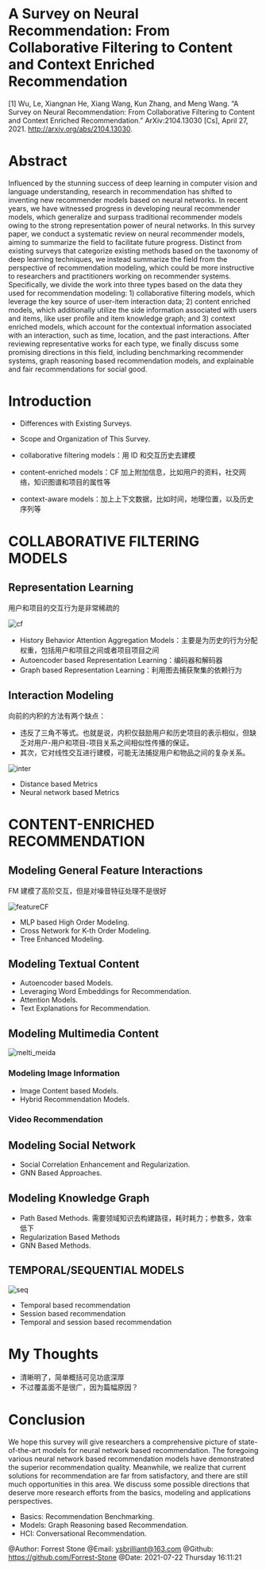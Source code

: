 # A Survey on Neural Recommendation: From Collaborative Filtering to Content and Context Enriched Recommendation

[1] Wu, Le, Xiangnan He, Xiang Wang, Kun Zhang, and Meng Wang. “A Survey on Neural Recommendation: From Collaborative Filtering to Content and Context Enriched Recommendation.” ArXiv:2104.13030 [Cs], April 27, 2021. http://arxiv.org/abs/2104.13030.


# Abstract

Influenced by the stunning success of deep learning in computer vision and language understanding, research in recommendation has shifted to inventing new recommender models based on neural networks. In recent years, we have witnessed progress in developing neural recommender models, which generalize and surpass traditional recommender models owing to the strong representation power of neural networks. In this survey paper, we conduct a systematic review on neural recommender models, aiming to summarize the field to facilitate future progress. Distinct from existing surveys that categorize existing methods based on the taxonomy of deep learning techniques, we instead summarize the field from the perspective of recommendation modeling, which could be more instructive to researchers and practitioners working on recommender systems. Specifically, we divide the work into three types based on the data they used for recommendation modeling: 1) collaborative filtering models, which leverage the key source of user-item interaction data; 2) content enriched models, which additionally utilize the side information associated with users and items, like user profile and item knowledge graph; and 3) context enriched models, which account for the contextual information associated with an interaction, such as time, location, and the past interactions. After reviewing representative works for each type, we finally discuss some promising directions in this field, including benchmarking recommender systems, graph reasoning based recommendation models, and explainable and fair recommendations for social good.

# Introduction

- Differences with Existing Surveys.
- Scope and Organization of This Survey.

- collaborative filtering models：用 ID 和交互历史去建模
- content-enriched models：CF 加上附加信息，比如用户的资料，社交网络，知识图谱和项目的属性等
- context-aware models：加上上下文数据，比如时间，地理位置，以及历史序列等

# COLLABORATIVE FILTERING MODELS

## Representation Learning

用户和项目的交互行为是非常稀疏的

![cf](./images/CF_model.png)

- History Behavior Attention Aggregation Models：主要是为历史的行为分配权重，包括用户和项目之间或者项目项目之间
- Autoencoder based Representation Learning：编码器和解码器
- Graph based Representation Learning：利用图去捕获聚集的依赖行为

## Interaction Modeling

向前的内积的方法有两个缺点：
- 违反了三角不等式。也就是说，内积仅鼓励用户和历史项目的表示相似，但缺乏对用户-用户和项目-项目关系之间相似性传播的保证。
- 其次，它对线性交互进行建模，可能无法捕捉用户和物品之间的复杂关系。

![inter](./images/inter_model.png)

- Distance based Metrics
- Neural network based Metrics

# CONTENT-ENRICHED RECOMMENDATION

## Modeling General Feature Interactions

FM 建模了高阶交互，但是对噪音特征处理不是很好

![featureCF](./images/feature_CF.png)

- MLP based High Order Modeling.
- Cross Network for K-th Order Modeling.
- Tree Enhanced Modeling.

## Modeling Textual Content

- Autoencoder based Models.
- Leveraging Word Embeddings for Recommendation.
- Attention Models.
- Text Explanations for Recommendation.

## Modeling Multimedia Content

![melti_meida](./images/multi_media.png)

### Modeling Image Information

- Image Content based Models.
- Hybrid Recommendation Models.

### Video Recommendation

## Modeling Social Network

- Social Correlation Enhancement and Regularization.
- GNN Based Approaches.

## Modeling Knowledge Graph

- Path Based Methods. 需要领域知识去构建路径，耗时耗力；参数多，效率低下
- Regularization Based Methods
- GNN Based Methods.

## TEMPORAL/SEQUENTIAL MODELS

![seq](./images/seqrs_model.png)

- Temporal based recommendation
- Session based recommendation
- Temporal and session based recommendation

# My Thoughts

- 清晰明了，简单概括可见功底深厚
- 不过覆盖面不是很广，因为篇幅原因？

# Conclusion

We hope this survey will give researchers a comprehensive picture of state-of-the-art models for neural network based recommendation. The foregoing various neural network based recommendation models have demonstrated the superior recommendation quality. Meanwhile, we realize that current solutions for recommendation are far from satisfactory, and there are still much opportunities in this area. We discuss some possible directions that deserve more research efforts from the basics, modeling and applications perspectives.

- Basics: Recommendation Benchmarking.
- Models: Graph Reasoning based Recommendation.
- HCI: Conversational Recommendation.




@Author: Forrest Stone
@Email: ysbrilliant@163.com
@Github: https://github.com/Forrest-Stone
@Date: 2021-07-22 Thursday 16:11:21
